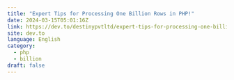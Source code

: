 ```yaml
---
title: "Expert Tips for Processing One Billion Rows in PHP!"
date: 2024-03-15T05:01:16Z
link: https://dev.to/destinypvtltd/expert-tips-for-processing-one-billion-rows-in-php-42p1?utm_medium=RSS&utm_source=news.12bit.vn
site: dev.to
language: English
category:
  - php
  - billion
draft: false
---
```

